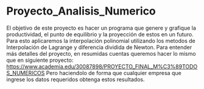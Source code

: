 # Proyecto_Analisis_Numerico

El objetivo de este proyecto es hacer un programa que genere y grafique la productividad, el punto de equilibrio y la proyección de estos en un futuro. Para esto aplicaremos la
interpolación polinomial utilizando los metodos de Interpolación de Lagrange y diferencia dividida de Newton.
Para entender más detalles del proyecto, en resumidas cuentas queremos hacer lo mismo que en siguiente proyecto:
https://www.academia.edu/30087898/PROYECTO_FINAL_M%C3%89TODOS_NUMERICOS
Pero haciendolo de forma que cualquier empresa que ingrese los datos requeridos obtenga estos resultados.
